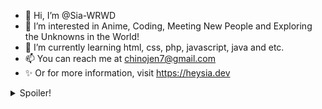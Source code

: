 - 👋 Hi, I’m @Sia-WRWD
- 👀 I’m interested in Anime, Coding, Meeting New People and Exploring the Unknowns in the World!
- 🌱 I’m currently learning html, css, php, javascript, java and etc.
- 📫 You can reach me at chinojen7@gmail.com
- ✨ Or for more information, visit https://heysia.dev

<details>
  <summary>Spoiler!</summary>
  OMEGALUL
</details>

<!---
Sia-WRWD/Sia-WRWD is a ✨ special ✨ repository because its `README.md` (this file) appears on your GitHub profile.
You can click the Preview link to take a look at your changes.
--->
